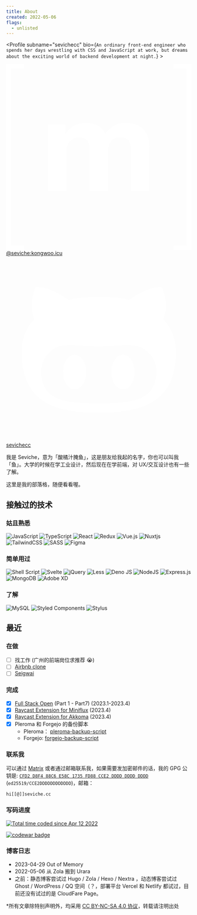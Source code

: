 ```yaml
---
title: About
created: 2022-05-06
flags:
  - unlisted
---
```


<script lang="ts">
  import Profile from '$lib/components/extra/profile.svelte'
</script>

<Profile subname="sevichecc" bio={`An ordinary front-end engineer who spends her days wrestling with CSS and JavaScript at work, but dreams about the exciting world of backend development at night.`} >

<div class="flex flex-col md:flex-row gap-4 mt-4">
<a href="https://matrix.to/#/@seviche:kongwoo.icu" rel="noopener external" target="_blank" class="group flex-1 relative overflow-hidden btn btn-block normal-case border-none no-underline bg-[#110019] hover:bg-[#0077B3]">
<svg class="absolute w-16 h-16 left-10 opacity-20 fill-white transform-gpu transition-transform ease-in-out duration-500 group-hover:scale-125" viewBox="0 0 24 24" xmlns="http://www.w3.org/2000/svg"><path fill="#fff" d="M.632.55v22.9H2.28V24H0V0h2.28v.55zm7.043 7.26v1.157h.033a3.312 3.312 0 0 1 1.117-1.024c.433-.245.936-.365 1.5-.365c.54 0 1.033.107 1.481.314c.448.208.785.582 1.02 1.108c.254-.374.6-.706 1.034-.992c.434-.287.95-.43 1.546-.43c.453 0 .872.056 1.26.167c.388.11.716.286.993.53c.276.245.489.559.646.951c.152.392.23.863.23 1.417v5.728h-2.349V11.52c0-.286-.01-.559-.032-.812a1.755 1.755 0 0 0-.18-.66a1.106 1.106 0 0 0-.438-.448c-.194-.11-.457-.166-.785-.166c-.332 0-.6.064-.803.189a1.38 1.38 0 0 0-.48.499a1.946 1.946 0 0 0-.231.696a5.56 5.56 0 0 0-.06.785v4.768h-2.35v-4.8c0-.254-.004-.503-.018-.752a2.074 2.074 0 0 0-.143-.688a1.052 1.052 0 0 0-.415-.503c-.194-.125-.476-.19-.854-.19c-.111 0-.259.024-.439.074c-.18.051-.36.143-.53.282a1.637 1.637 0 0 0-.439.595c-.12.259-.18.6-.18 1.02v4.966H5.46V7.81zm15.693 15.64V.55H21.72V0H24v24h-2.28v-.55z"></path></svg>
  <span class="z-10 !text-white">@seviche:kongwoo.icu</span>
</a>
<a href="https://github.com/sevichecc" rel="noopener external" target="_blank" class="group flex-1 relative overflow-hidden btn btn-block normal-case border-none no-underline bg-[#110019] hover:bg-[#2A3192]">
<svg class="absolute w-16 h-16 right-10 opacity-20 fill-white transform-gpu transition-transform ease-in-out duration-500 group-hover:scale-125" viewBox="0 0 24 24" xmlns="http://www.w3.org/2000/svg"><path fill="#fff" fill-rule="evenodd" d="M20.375 8.174c.163-.4.688-1.987-.163-4.137c0 0-1.312-.413-4.3 1.625c-1.25-.35-2.587-.4-3.912-.4c-1.325 0-2.662.05-3.912.4c-2.988-2.05-4.3-1.625-4.3-1.625c-.85 2.15-.325 3.737-.163 4.137C2.612 9.262 2 10.662 2 12.362c0 6.437 4.162 7.887 9.975 7.887S22 18.799 22 12.362c0-1.7-.613-3.1-1.625-4.188ZM12 19.024c-4.125 0-7.475-.187-7.475-4.187c0-.95.475-1.85 1.275-2.588c1.338-1.225 3.625-.575 6.2-.575c2.588 0 4.85-.65 6.2.575c.813.738 1.275 1.625 1.275 2.588c0 3.987-3.35 4.187-7.475 4.187Zm-3.137-6.262c-.825 0-1.5 1-1.5 2.225s.674 2.237 1.5 2.237c.825 0 1.5-1 1.5-2.237c0-1.238-.675-2.225-1.5-2.225Zm6.274 0c-.825 0-1.5.987-1.5 2.225c0 1.237.675 2.237 1.5 2.237s1.5-1 1.5-2.237c0-1.238-.662-2.225-1.5-2.225Z"></path></svg>
  <span class="z-10 !text-white">sevichecc</span>
</a>
</div>
</Profile>

我是 Seviche，意为「酸橘汁腌鱼」，这是朋友给我起的名字，你也可以叫我「鱼」。大学的时候在学工业设计，然后现在在学前端，对 UX/交互设计也有一些了解。

这里是我的部落格，随便看看喔。
## 接触过的技术

### 姑且熟悉
![JavaScript](https://img.shields.io/badge/javascript-%23323330.svg?style=for-the-badge&logo=javascript&logoColor=%23F7DF1E)
![TypeScript](https://img.shields.io/badge/typescript-%23007ACC.svg?style=for-the-badge&logo=typescript&logoColor=white)
![React](https://img.shields.io/badge/react-%2320232a.svg?style=for-the-badge&logo=react&logoColor=%2361DAFB)
![Redux](https://img.shields.io/badge/redux-%23593d88.svg?style=for-the-badge&logo=redux&logoColor=white)
![Vue.js](https://img.shields.io/badge/vuejs-%2335495e.svg?style=for-the-badge&logo=vuedotjs&logoColor=%234FC08D)
![Nuxtjs](https://img.shields.io/badge/Nuxt-002E3B?style=for-the-badge&logo=nuxtdotjs&logoColor=#00DC82)
![TailwindCSS](https://img.shields.io/badge/tailwindcss-%2338B2AC.svg?style=for-the-badge&logo=tailwind-css&logoColor=white)
![SASS](https://img.shields.io/badge/SASS-hotpink.svg?style=for-the-badge&logo=SASS&logoColor=white)
![Figma](https://img.shields.io/badge/figma-%23F24E1E.svg?style=for-the-badge&logo=figma&logoColor=white)

### 简单用过
![Shell Script](https://img.shields.io/badge/shell_script-%23121011.svg?style=for-the-badge&logo=gnu-bash&logoColor=white)
![Svelte](https://img.shields.io/badge/svelte-%23f1413d.svg?style=for-the-badge&logo=svelte&logoColor=white)
![jQuery](https://img.shields.io/badge/jquery-%230769AD.svg?style=for-the-badge&logo=jquery&logoColor=white)
![Less](https://img.shields.io/badge/less-2B4C80?style=for-the-badge&logo=less&logoColor=white)
![Deno JS](https://img.shields.io/badge/deno%20js-000000?style=for-the-badge&logo=deno&logoColor=white)
![NodeJS](https://img.shields.io/badge/node.js-6DA55F?style=for-the-badge&logo=node.js&logoColor=white)
![Express.js](https://img.shields.io/badge/express.js-%23404d59.svg?style=for-the-badge&logo=express&logoColor=%2361DAFB)
![MongoDB](https://img.shields.io/badge/MongoDB-%234ea94b.svg?style=for-the-badge&logo=mongodb&logoColor=white)
![Adobe XD](https://img.shields.io/badge/Adobe%20XD-470137?style=for-the-badge&logo=Adobe%20XD&logoColor=#FF61F6)

### 了解
![MySQL](https://img.shields.io/badge/mysql-%2300f.svg?style=for-the-badge&logo=mysql&logoColor=white)
![Styled Components](https://img.shields.io/badge/styled--components-DB7093?style=for-the-badge&logo=styled-components&logoColor=white)
![Stylus](https://img.shields.io/badge/stylus-%23ff6347.svg?style=for-the-badge&logo=stylus&logoColor=white)
## 最近

### 在做
- [ ] 找工作 (广州的前端岗位求推荐 😭)
- [ ] [Airbnb clone](https://github.com/Sevichecc/Airbnb-Clone)
- [ ] [Seigwai](https://codeberg.org/Sevichecc/Seigwai)

### 完成
- [x] [Full Stack Open](https://fullstackopen.com/) (Part 1 - Part7) (2023.1-2023.4)
- [X] [Raycast Extension for Miniflux](https://www.raycast.com/SevicheCC/miniflux) (2023.4)
- [X] [Raycast Extension for Akkoma](https://www.raycast.com/SevicheCC/akkoma) (2023.4)
- [X] Pleroma 和 Forgejo 的备份脚本
  - Pleroma： [pleroma-backup-script](https://github.com/Sevichecc/pleroma-backup-script)
  - Forgejo: [forgejo-backup-script](https://codeberg.org/Sevichecc/forgejo-backup-script)
  
### 联系我

可以通过 [Matrix](https://matrix.to/#/@seviche:kongwoo.icu) 或者通过邮箱联系我，如果需要发加密邮件的话，我的 GPG 公钥是: [`CFD2 D8F4 88C6 E58C 1735 FD88 CCE2 DDDD DDDD DDDD`](/assets/DDDDDDDD.asc) (`ed25519/CCE2DDDDDDDDDDDD`)，邮箱：

```
hi[[@]]seviche.cc
```

### 写码进度


<a href="https://wakatime.com/@75cfdcbc-7bca-41ef-90d1-b47d27818b7d"><img src="https://wakatime.com/badge/user/75cfdcbc-7bca-41ef-90d1-b47d27818b7d.svg?style=social" alt="Total time coded since Apr 12 2022" /></a>

<a href='https://www.codewars.com/users/sevichecc'><img src='https://www.codewars.com/users/sevichecc/badges/micro?theme=light' alt='codewar badge'/></a>

### 博客日志
- 2023-04-29 Out of Memory
- 2022-05-06 从 Zola 搬到 Urara
- 之前：静态博客尝试过 Hugo / Zola / Hexo / Nextra ，动态博客尝试过 Ghost / WordPress / QQ 空间（？，部署平台 Vercel 和 Netlify 都试过，目前还没有试过的是 CloudFare Page。

\*所有文章除特别声明外，均采用 [CC BY-NC-SA 4.0 协议](https://creativecommons.org/licenses/by-nc-sa/4.0/deed.zh)，转载请注明出处
